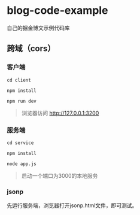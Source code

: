 # blog-code-example
自己的掘金博文示例代码库

## 跨域（cors）

### 客户端
```
cd client

npm install 

npm run dev

```
> 浏览器访问 http://127.0.0.1:3200

### 服务端

```
cd service

npm install 

node app.js
```
> 启动一个端口为3000的本地服务

### jsonp
先运行服务端，浏览器打开jsonp.html文件，即可测试。